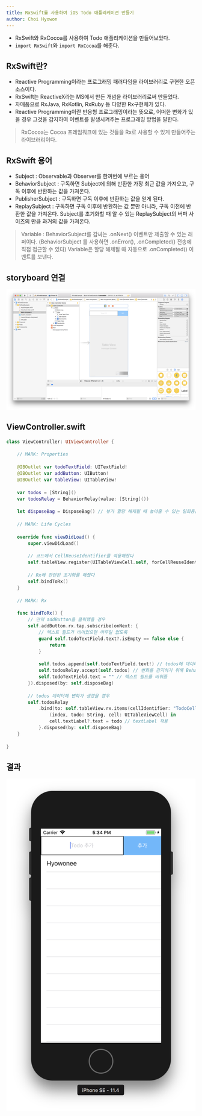```yaml
---
title: RxSwift를 사용하여 iOS Todo 애플리케이션 만들기
author: Choi Hyowon
---
```

* RxSwift와 RxCocoa를 사용하여 Todo 애플리케이션을 만들어보았다.
* `import RxSwift`와 `import RxCocoa`를 해준다.

## RxSwift란?
* Reactive Programming이라는 프로그래밍 패러다임을 라이브러리로 구현한 오픈 소스이다.
* RxSwift는 ReactiveX라는 MS에서 만든 개념을 라이브러리로써 만들었다.
* 자매품으로 RxJava, RxKotlin, RxRuby 등 다양한 Rx구현체가 있다.
* Reactive Programming이란 반응형 프로그래밍이라는 뜻으로, 어떠한 변화가 있을 경우 그것을 감지하여 이벤트를 발생시켜주는 프로그래밍 방법을 말한다.
> RxCocoa는 Cocoa 프레임워크에 있는 것들을 Rx로 사용할 수 있게 만들어주는 라이브러리이다.

## RxSwift 용어
* Subject : Observable과 Observer를 한꺼번에 부르는 용어
* BehaviorSubject : 구독하면 Subject에 의해 반환한 가장 최근 값을 가져오고, 구독 이후에 반환하는 값을 가져온다.
* PublisherSubject : 구독하면 구독 이후에 반환하는 값을 얻게 된다.
* ReplaySubject : 구독하면 구독 이후에 반환하는 값 뿐만 아니라, 구독 이전에 반환한 값을 가져온다. Subject를 초기화할 때 알 수 있는 ReplaySubject의 버퍼 사이즈의 만큼 과거의 값을 가져온다.
> Variable : BehaviorSubject를 감싸는 .onNext() 이벤트만 제출할 수 있는 래퍼이다.  (BehaviorSubject 를 사용하면 .onError(), .onCompleted() 전송에 직접 접근할 수 있다) Variable은 할당 해제될 때 자동으로 .onCompleted() 이벤트를 보낸다.

## storyboard 연결
![Image](/images/iOS_RxSwift_Todo_storyboard.png)

## ViewController.swift
```swift
class ViewController: UIViewController {
    
    // MARK: Properties
    
    @IBOutlet var todoTextField: UITextField!
    @IBOutlet var addButton: UIButton!
    @IBOutlet var tableView: UITableView!
    
    var todos = [String]()
    var todosRelay = BehaviorRelay(value: [String]())
    
    let disposeBag = DisposeBag() // 뷰가 할당 해제될 때 놓아줄 수 있는 일회용품의 가방
    
    // MARK: Life Cycles

    override func viewDidLoad() {
        super.viewDidLoad()
        
        // 코드에서 CellReuseIdentifier를 적용해줬다
        self.tableView.register(UITableViewCell.self, forCellReuseIdentifier: "TodoCell")
        
        // Rx에 관련된 초기화를 해줬다
        self.bindToRx()
    }
    
    // MARK: Rx
    
    func bindToRx() {
        // 만약 addButton을 클릭했을 경우
        self.addButton.rx.tap.subscribe(onNext: {
            // 텍스트 필드가 비어있으면 아무일 없도록
            guard self.todoTextField.text?.isEmpty == false else {
                return
            }
            
            self.todos.append(self.todoTextField.text!) // todos에 데이터 추가
            self.todosRelay.accept(self.todos) // 변화를 감지하기 위해 BehaviorRelay에 todos를 accept해줌
            self.todoTextField.text = "" // 텍스트 필드를 비워줌
        }).disposed(by: self.disposeBag)
        
        // todos 데이터에 변화가 생겼을 경우
        self.todosRelay
            .bind(to: self.tableView.rx.items(cellIdentifier: "TodoCell")) { // tableView에 바인드
                (index, todo: String, cell: UITableViewCell) in
                cell.textLabel?.text = todo // textLabel 적용
            }.disposed(by: self.disposeBag)
    }
    
}
```
## 결과
![Image](/images/iOS_RxSwift_Todo_result.png)
